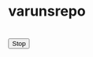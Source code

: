 # varunsrepo

<!DOCTYPE html>
<html lang="en">
<head>
    <meta charset="UTF-8">
    <meta http-equiv="X-UA-Compatible" content="IE=edge">
    <meta name="viewport" content="width=device-width, initial-scale=1.0">
    <title>Digital Clock</title>
</head>
<body>
    <h1 id="clock"></h1>
    <button onClick="stopTime()">Stop</button>
    <script>
        var intervalId = setInterval(showTime, 1000);
        var clock = document.getElementById("clock")
        
        function showTime(){
              var time = new Date()
              clock.innerHTML = `${time.getHours()}:${time.getMinutes()}:${time.getSeconds()}`
        }

        function stopTime() {
            clearInterval(intervalId)
        }
    </script>
    
</body>
</html>
